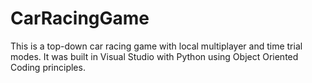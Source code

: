 # CarRacingGame

This is a top-down car racing game with local multiplayer and time trial modes. It was built in Visual Studio with Python using Object Oriented Coding principles.
